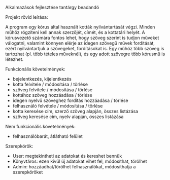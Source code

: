 Alkalmazások fejlesztése tantárgy beadandó

Projekt rövid leírása:

A program egy kórus által használt kották nyilvántartását végzi. Minden műhöz rögzíteni kell annak szerzőjét, címét, és a kottatári helyét. A kórusvezető számára fontos lehet, hogy szöveg szerint is tudjon műveket válogatni, valamint könnyen elérje az idegen szövegű művek fordítását, ezért nyilvántartjuk a szövegeket, fordításokat is. Egy műhöz több szöveg is tartozhat (pl. több tételes műveknél), és egy adott szövegre több kórusmű is létezhet.

Funkcionális követelmények:
- bejelentkezés, kijelentkezés
- kotta felvitele / módosítása / törlése
- szöveg felvitele / módosítása / törlése
- kottához szöveg hozzáadása / törlése
- idegen nyelvű szöveghez fordítás hozzáadása / törlése
- felhasználó felvétele / módosítása / törlése
- kotta keresése cím, szerző szöveg alapján, összes listázása
- szöveg keresése cím, nyelv alapján, összes listázása

Nem funkcionális követelmények:
- felhasználóbarát, átlátható felület

Szerepkörök:
- User: megtekintheti az adatokat és kereshet bennük
- Könyvtáros: ezen kívül új adatokat  vihet fel, módosíthat, törölhet
- Admin: hozzáadhat/törölhet felhasználókat, módosíthatja a szerepköröket


